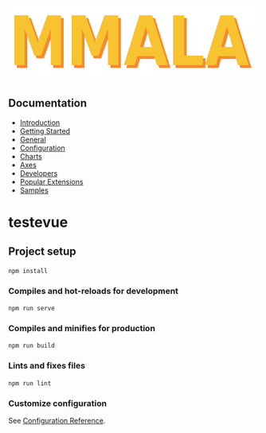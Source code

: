 <p align="center">
    <img src="https://github.com/tacianoamorim/mmala/blob/master/src/assets/img/logo.png" height="150" width="600"><br/>
</p>


## Documentation

- [Introduction](https://www.xxxxxx.org/docs/latest/)
- [Getting Started](https://www.xxxxxx.org/docs/latest/getting-started/)
- [General](https://www.xxxxxx.org/docs/latest/general/)
- [Configuration](https://www.xxxxxx.org/docs/latest/configuration/)
- [Charts](https://www.xxxxxx.org/docs/latest/charts/)
- [Axes](https://www.xxxxxx.org/docs/latest/axes/)
- [Developers](https://www.xxxxxx.org/docs/latest/developers/)
- [Popular Extensions](https://github.com/xxxxxx/awesome)
- [Samples](https://www.xxxxxx.org/samples/)



# testevue

## Project setup
```
npm install
```

### Compiles and hot-reloads for development
```
npm run serve
```

### Compiles and minifies for production
```
npm run build
```

### Lints and fixes files
```
npm run lint
```

### Customize configuration
See [Configuration Reference](https://cli.vuejs.org/config/).
